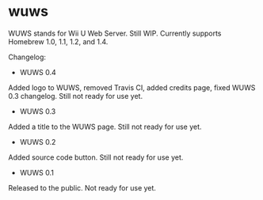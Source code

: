 # wuws
WUWS stands for Wii U Web Server. Still WIP. Currently supports Homebrew 1.0, 1.1, 1.2, and 1.4.

Changelog:

- WUWS 0.4

Added logo to WUWS, removed Travis CI, added credits page, fixed WUWS 0.3 changelog. Still not ready for use yet. 

- WUWS 0.3

Added a title to the WUWS page. Still not ready for use yet.

- WUWS 0.2

Added source code button. Still not ready for use yet.

- WUWS 0.1

Released to the public. Not ready for use yet.


